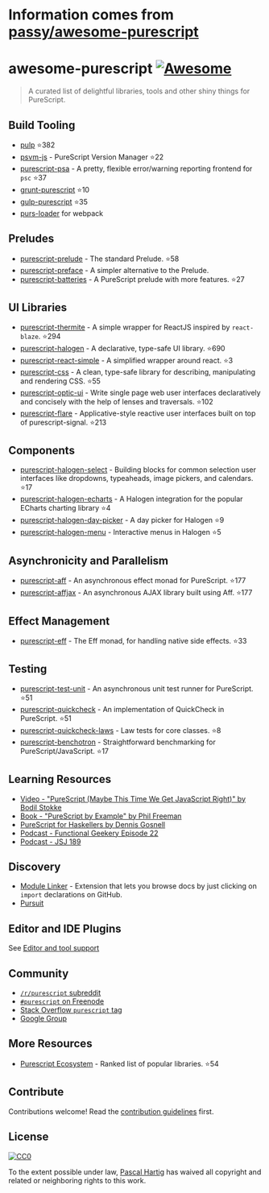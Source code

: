 # Information comes from [passy/awesome-purescript](https://github.com/passy/awesome-purescript)
# awesome-purescript [![Awesome](https://cdn.rawgit.com/sindresorhus/awesome/d7305f38d29fed78fa85652e3a63e154dd8e8829/media/badge.svg)](https://github.com/sindresorhus/awesome)

> A curated list of delightful libraries, tools and other shiny things for PureScript.

## Build Tooling

- [pulp](https://github.com/bodil/pulp) :star:382
- [psvm-js](https://github.com/ThomasCrvsr/psvm-js) - PureScript Version Manager :star:22
- [purescript-psa](https://github.com/natefaubion/purescript-psa) - A pretty, flexible error/warning reporting frontend for `psc` :star:37
- [grunt-purescript](https://github.com/purescript-contrib/grunt-purescript) :star:10
- [gulp-purescript](https://github.com/purescript-contrib/gulp-purescript) :star:35
- [purs-loader](https://github.com/ethul/purs-loader) for webpack

## Preludes

- [purescript-prelude](https://github.com/purescript/purescript-prelude) - The standard Prelude. :star:58
- [purescript-preface](https://github.com/paf31/purescript-preface) - A simpler alternative to the Prelude.
- [purescript-batteries](https://github.com/tfausak/purescript-batteries) - A PureScript prelude with more features. :star:27

## UI Libraries

- [purescript-thermite](https://github.com/paf31/purescript-thermite) - A simple wrapper for ReactJS inspired by `react-blaze`. :star:294
- [purescript-halogen](https://github.com/slamdata/purescript-halogen) - A declarative, type-safe UI library. :star:690
- [purescript-react-simple](https://github.com/joneshf/purescript-react-simple) - A simplified wrapper around react. :star:3
- [purescript-css](https://github.com/slamdata/purescript-css) - A clean, type-safe library for describing, manipulating and rendering CSS. :star:55
- [purescript-optic-ui](https://github.com/zrho/purescript-optic-ui) - Write single page web user interfaces declaratively and concisely with the help of lenses and traversals. :star:102
- [purescript-flare](https://github.com/sharkdp/purescript-flare) - Applicative-style reactive user interfaces built on top of purescript-signal. :star:213

## Components

- [purescript-halogen-select](https://github.com/citizennet/purescript-halogen-select) - Building blocks for common selection user interfaces like dropdowns, typeaheads, image pickers, and calendars. :star:17
- [purescript-halogen-echarts](https://github.com/slamdata/purescript-halogen-echarts) - A Halogen integration for the popular ECharts charting library :star:4
- [purescript-halogen-day-picker](https://github.com/rnons/purescript-halogen-day-picker) - A day picker for Halogen :star:9
- [purescript-halogen-menu](https://github.com/slamdata/purescript-halogen-menu) - Interactive menus in Halogen :star:5

## Asynchronicity and Parallelism

- [purescript-aff](https://github.com/slamdata/purescript-aff) - An asynchronous effect monad for PureScript. :star:177
- [purescript-affjax](https://github.com/slamdata/purescript-aff) - An asynchronous AJAX library built using Aff. :star:177

## Effect Management

- [purescript-eff](https://github.com/purescript/purescript-eff) - The Eff monad, for handling native side effects. :star:33

## Testing

- [purescript-test-unit](https://github.com/bodil/purescript-test-unit) - An asynchronous unit test runner for PureScript. :star:51
- [purescript-quickcheck](https://github.com/purescript/purescript-quickcheck) - An implementation of QuickCheck in PureScript. :star:51
- [purescript-quickcheck-laws](https://github.com/garyb/purescript-quickcheck-laws) - Law tests for core classes. :star:8
- [purescript-benchotron](https://github.com/hdgarrood/purescript-benchotron) - Straightforward benchmarking for PureScript/JavaScript. :star:17

## Learning Resources

- [Video - "PureScript (Maybe This Time We Get JavaScript Right)" by Bodil Stokke](https://www.youtube.com/watch?v=yIlDBPiMb0o)
- [Book - "PureScript by Example" by Phil Freeman](https://leanpub.com/purescript/read)
- [PureScript for Haskellers by Dennis Gosnell](http://www.arow.info/blog/posts/2015-12-17-purescript-intro.html)
- [Podcast - Functional Geekery Episode 22](https://www.functionalgeekery.com/episode-22-lambdaconf-2015-part-1/)
- [Podcast - JSJ 189](https://devchat.tv/js-jabber/189-jsj-purescript-with-john-a-de-goes-and-phil-freeman)

## Discovery

- [Module Linker](https://fiatjaf.alhur.es/module-linker/#/purescript) - Extension that lets you browse docs by just clicking on `import` declarations on GitHub.
- [Pursuit](https://pursuit.purescript.org/)

## Editor and IDE Plugins

See [Editor and tool support](https://github.com/purescript/purescript/wiki/Editor-and-tool-support)

## Community

- [`/r/purescript` subreddit](http://www.reddit.com/r/purescript)
- [`#purescript` on Freenode](http://webchat.freenode.net/?channels=purescript)
- [Stack Overflow `purescript` tag](http://stackoverflow.com/questions/tagged/purescript)
- [Google Group](https://groups.google.com/forum/#!forum/purescript)

## More Resources

- [Purescript Ecosystem](https://github.com/xgrommx/purescript-ecosystem) - Ranked list of popular libraries. :star:54

## Contribute

Contributions welcome! Read the [contribution guidelines](contributing.md) first.


## License

[![CC0](http://i.creativecommons.org/p/zero/1.0/88x31.png)](http://creativecommons.org/publicdomain/zero/1.0/)

To the extent possible under law, [Pascal Hartig](https://passy.me/) has waived all copyright and related or neighboring rights to this work.

